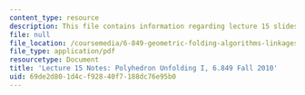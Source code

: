 ```yaml
---
content_type: resource
description: This file contains information regarding lecture 15 slides.
file: null
file_location: /coursemedia/6-849-geometric-folding-algorithms-linkages-origami-polyhedra-fall-2012/69de2d801d4cf92840f7188dc76e95b0_MIT6_849F12_L15.pdf
file_type: application/pdf
resourcetype: Document
title: 'Lecture 15 Notes: Polyhedron Unfolding I, 6.849 Fall 2010'
uid: 69de2d80-1d4c-f928-40f7-188dc76e95b0
---
```

